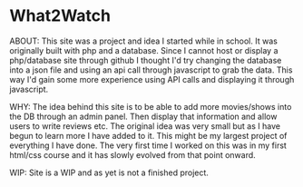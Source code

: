# What2Watch
ABOUT: This site was a project and idea I started while in school. It was originally built with php and a database. Since I cannot host or display a php/database site through github I thought I'd try changing the database into a json file and using an api call through javascript to grab the data. This way I'd gain some more experience using API calls and displaying it through javascript. 

WHY: The idea behind this site is to be able to add more movies/shows into the DB through an admin panel. Then display that information and allow users to write reviews etc. The original idea was very small but as I have begun to learn more I have added to it. This might be my largest project of everything I have done. The very first time I worked on this was in my first html/css course and it has slowly evolved from that point onward.

WIP: Site is a WIP and as yet is not a finished project.
